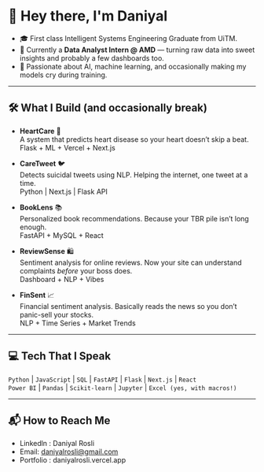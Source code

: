 # 👋 Hey there, I'm Daniyal

- 🎓 First class Intelligent Systems Engineering Graduate from UiTM.
- 💼 Currently a **Data Analyst Intern @ AMD** — turning raw data into sweet insights and probably a few dashboards too.  
- 🧠 Passionate about AI, machine learning, and occasionally making my models cry during training.  

---

## 🛠 What I Build (and occasionally break)

- **HeartCare** 💓  
  A system that predicts heart disease so your heart doesn’t skip a beat.  
  Flask + ML + Vercel + Next.js

- **CareTweet** 🐦  
  Detects suicidal tweets using NLP. Helping the internet, one tweet at a time.  
  Python | Next.js | Flask API

- **BookLens** 📚  
  Personalized book recommendations. Because your TBR pile isn’t long enough.  
  FastAPI + MySQL + React

- **ReviewSense** 🛍️  
  Sentiment analysis for online reviews. Now your site can understand complaints *before* your boss does.  
  Dashboard + NLP + Vibes

- **FinSent** 📈  
  Financial sentiment analysis. Basically reads the news so you don’t panic-sell your stocks.  
  NLP + Time Series + Market Trends

---

## 💻 Tech That I Speak

`Python` | `JavaScript` | `SQL` | `FastAPI` | `Flask` | `Next.js` | `React`  
`Power BI` | `Pandas` | `Scikit-learn` | `Jupyter` | `Excel (yes, with macros!)`

---


## 📬 How to Reach Me 

- Linkedln : Daniyal Rosli
- Email: daniyalrosli@gmail.com  
- Portfolio : daniyalrosli.vercel.app
